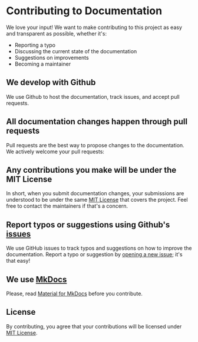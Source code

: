 # Contributing to Documentation
We love your input! We want to make contributing to this project as easy and transparent as possible, whether it's:

* Reporting a typo
* Discussing the current state of the documentation
* Suggestions on improvements
* Becoming a maintainer

## We develop with Github
We use Github to host the documentation, track issues, and accept pull requests.

## All documentation changes happen through pull requests
Pull requests are the best way to propose changes to the documentation. We actively welcome your pull requests:

## Any contributions you make will be under the MIT License
In short, when you submit documentation changes, your submissions are understood to be under the same [MIT License](https://github.com/chaqmoq/docs/blob/master/LICENSE) that covers the project. Feel free to contact the maintainers if that's a concern.

## Report typos or suggestions using Github's [issues](https://github.com/chaqmoq/docs/issues)
We use GitHub issues to track typos and suggestions on how to improve the documentation. Report a typo or suggestion by [opening a new issue](https://github.com/chaqmoq/docs/issues/new/choose); it's that easy!

## We use [MkDocs](https://www.mkdocs.org)
Please, read [Material for MkDocs](https://squidfunk.github.io/mkdocs-material) before you contribute.

## License
By contributing, you agree that your contributions will be licensed under [MIT License](https://github.com/chaqmoq/docs/blob/master/LICENSE).
